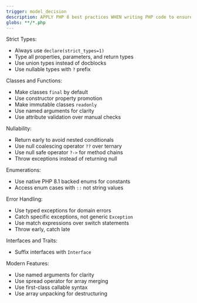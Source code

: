 ```yaml
---
trigger: model_decision
description: APPLY PHP 8 best practices WHEN writing PHP code to ensure type safety, readability, and maintainability
globs: **/*.php
---
```


Strict Types:
- Always use `declare(strict_types=1)`
- Type all properties, parameters, and return types
- Use union types instead of docblocks
- Use nullable types with `?` prefix

Classes and Functions:
- Make classes `final` by default
- Use constructor property promotion
- Make immutable classes `readonly`
- Use named arguments for clarity
- Use attribute validation over manual checks

Nullability:
- Return early to avoid nested conditionals
- Use null coalescing operator `??` over ternary
- Use null safe operator `?->` for method chains
- Throw exceptions instead of returning null

Enumerations:
- Use native PHP 8.1 backed enums for constants
- Access enum cases with `::` not string values

Error Handling:
- Use typed exceptions for domain errors
- Catch specific exceptions, not generic `Exception`
- Use match expressions over switch statements
- Throw early, catch late

Interfaces and Traits:
- Suffix interfaces with `Interface`

Modern Features:
- Use named arguments for clarity
- Use spread operator for array merging
- Use first-class callable syntax
- Use array unpacking for destructuring